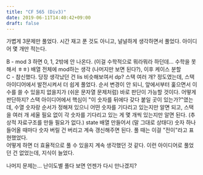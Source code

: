 ```yaml
---
title: "CF 565 (Div3)"
date: 2019-06-11T14:40:42+09:00
draft: false
---
```


가볍게 3문제만 풀었다. 시간 재고 푼 것도 아니고, 널널하게 생각하면서 풀었다. 아이디어 몇 개만 적는다.  

B - mod 3 하면 0, 1, 2밖에 안 나온다. (이걸 수학적으로 뭐라뭐라 하던데... 수학을 못 해서 ㅎㅎ) 배열 전체에 mod하는 생각 (나머지만 보면 된다?), 이후 케이스 분할  
C - 참신했다. 당장 생각났던 건 lis 비슷해보여서 dp? 스택 여러 개? 정도였는데, 스택 아이디어에서 발전시켜서 더 쉽게 풀었다. 순서 변경이 안 되니, 앞에서부터 훑으면서 이 수를 쓸 수 있을지 없을지가 (쉬운 문자열 문제처럼) 바로 판단이 가능할 것이다. 어떻게 판단하지? 스택 아이디어에서 핵심이 "이 숫자를 뒤에다 갖다 붙일 곳이 있는가?"였는데, 수열 숫자랑 순서가 정해져 있으니 어떤 숫자를 기다리고 있는지만 알면 되고, 스택을 여러 개 세울 필요 없이 각 숫자를 기다리고 있는 게 몇 개씩 있는지만 알면 된다. (추상적 자료구조를 만들 필요가 없다.) state 배열 만들어서 (말 그대로 상태다) 숫자 하나 들어올 때마다 숫자 버릴 건 버리고 계속 갱신해주면 된다. 풀 때는 이걸 "전이"라고 표현했었다.  
어떻게 하면 더 효율적으로 풀 수 있을지 계속 생각했던 것 같다. 이런 아이디어로 풀었던 건 없었는데, 지식이 늘었다.  

나머지 문제는... 난이도별 풀다 보면 언젠가 다시 만나겠지?  